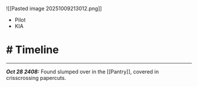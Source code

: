 ![[Pasted image 20251009213012.png]]
* Pilot
* KIA

# # Timeline
---
***Oct 28 2408:*** Found slumped over in the [[Pantry]], covered in crisscrossing papercuts.